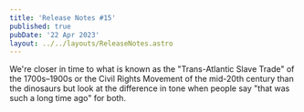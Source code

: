 ```yaml
---
title: 'Release Notes #15'
published: true
pubDate: '22 Apr 2023'
layout: ../../layouts/ReleaseNotes.astro
---
```


We're closer in time to what is known as the "Trans-Atlantic Slave Trade" of the 1700s–1900s or the Civil Rights Movement of the mid-20th century than the dinosaurs but look at the difference in tone when people say "that was such a long time ago" for both.